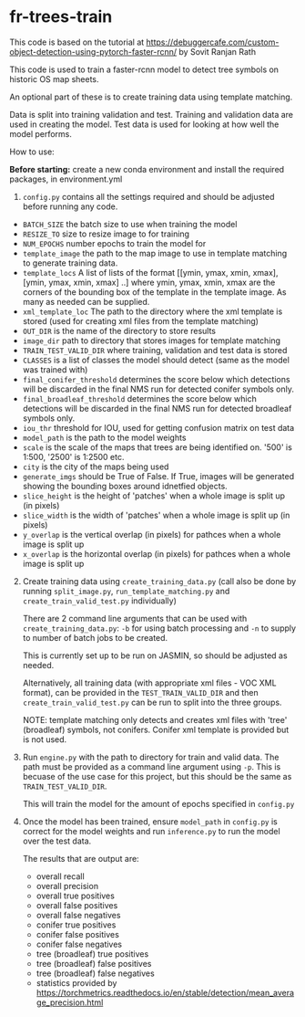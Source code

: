 # fr-trees-train

This code is based on the tutorial at https://debuggercafe.com/custom-object-detection-using-pytorch-faster-rcnn/ by Sovit Ranjan Rath

This code is used to train a faster-rcnn model to detect tree symbols on historic OS map sheets.

An optional part of these is to create training data using template matching.

Data is split into training validation and test. Training and validation data are used in creating the model. Test data is used for looking at how well the model performs.

How to use:

**Before starting:** create a new conda environment and install the required packages, in environment.yml

1. ``config.py`` contains all the settings required and should be adjusted before running any code.
- ``BATCH_SIZE`` the batch size to use when training the model
- ``RESIZE_TO`` size to resize image to for training
- ``NUM_EPOCHS`` number epochs to train the model for
- ``template_image`` the path to the map image to use in template matching to generate training data.
- ``template_locs`` A list of lists of the format [[ymin, ymax, xmin, xmax], [ymin, ymax, xmin, xmax] ..] where ymin, ymax, xmin, xmax are the corners of the bounding box of the template in the template image. As many as needed can be supplied.
- ``xml_template_loc`` The path to the directory where the xml template is stored (used for creating xml files from the template matching)
- ``OUT_DIR`` is the name of the directory to store results
- ``image_dir`` path to directory that stores images for template matching
- ``TRAIN_TEST_VALID_DIR`` where training, validation and test data is stored
- ``CLASSES`` is a list of classes the model should detect (same as the model was trained with)
- ``final_conifer_threshold`` determines the score below which detections will be discarded in the final NMS run for detected conifer symbols only.
- ``final_broadleaf_threshold`` determines the score below which detections will be discarded in the final NMS run for detected broadleaf symbols only.
- ``iou_thr`` threshold for IOU, used for getting confusion matrix on test data
- ``model_path`` is the path to the model weights
- ``scale`` is the scale of the maps that trees are being identified on. '500' is 1:500, '2500' is 1:2500 etc.
- ``city`` is the city of the maps being used
- ``generate_imgs`` should be True of False. If True, images will be generated showing the bounding boxes around idnetfied objects.
- ``slice_height`` is the height of 'patches' when a whole image is split up (in pixels)
- ``slice_width`` is the width of 'patches' when a whole image is split up (in pixels)
- ``y_overlap`` is the vertical overlap (in pixels) for pathces when a whole image is split up
- ``x_overlap`` is the horizontal overlap (in pixels) for pathces when a whole image is split up


2. Create training data using ``create_training_data.py``
   (call also be done by running ``split_image.py``, ``run_template_matching.py`` and ``create_train_valid_test.py`` individually)

   There are 2 command line arguments that can be used with ``create_training_data.py``: ``-b`` for using batch processing and ``-n`` to supply to number of batch jobs to be created.

   This is currently set up to be run on JASMIN, so should be adjusted as needed.

   Alternatively, all training data (with appropriate xml files - VOC XML format), can be provided in the ``TEST_TRAIN_VALID_DIR`` and then ``create_train_valid_test.py`` can be run to split into the three groups.

   NOTE: template matching only detects and creates xml files with 'tree' (broadleaf) symbols, not conifers. Conifer xml template is provided but is not used.

3. Run ``engine.py`` with the path to directory for train and valid data. The path must be provided as a command line argument using ``-p``. This is becuase of the use case for this project, but this should be the same as ``TRAIN_TEST_VALID_DIR``. 

   This will train the model for the amount of epochs specified in ``config.py``

4. Once the model has been trained, ensure ``model_path`` in ``config.py`` is correct for the model weights and run ``inference.py`` to run the model over the test data.
   
   The results that are output are:

   - overall recall
   - overall precision 
   - overall true positives
   - overall false positives
   - overall false negatives
   - conifer true positives
   - conifer false positives
   - conifer false negatives
   - tree (broadleaf) true positives
   - tree (broadleaf) false positives
   - tree (broadleaf) false negatives
   - statistics provided by https://torchmetrics.readthedocs.io/en/stable/detection/mean_average_precision.html 


